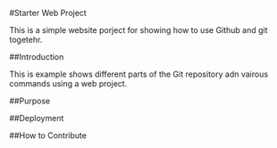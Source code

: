 #Starter Web Project 

This is a simple website porject for showing how to use Github and git togetehr. 

##Introduction 

This is example shows different parts of the Git repository adn vairous commands using a web project. 

##Purpose 

##Deployment

##How to Contribute 